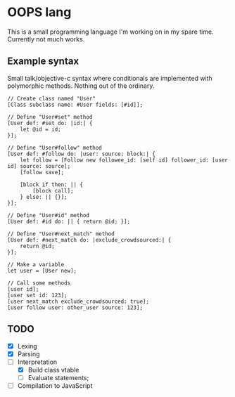 # OOPS lang

This is a small programming language I'm working on in my spare time. Currently not much works.

## Example syntax

Small talk/objective-c syntax where conditionals are implemented with polymorphic methods. Nothing out of the ordinary.

```
// Create class named "User"
[Class subclass name: #User fields: [#id]];

// Define "User#set" method
[User def: #set do: |id:| {
    let @id = id;
}];

// Define "User#follow" method
[User def: #follow do: |user: source: block:| {
    let follow = [Follow new followee_id: [self id] follower_id: [user id] source: source];
    [follow save];

    [block if then: || {
        [block call];
    } else: || {}];
}];

// Define "User#id" method
[User def: #id do: || { return @id; }];

// Define "User#next_match" method
[User def: #next_match do: |exclude_crowdsourced:| {
    return @id;
}];

// Make a variable
let user = [User new];

// Call some methods
[user id];
[user set id: 123];
[user next_match exclude_crowdsourced: true];
[user follow user: other_user source: 123];
```

## TODO

- [x] Lexing
- [x] Parsing
- [ ] Interpretation
    - [x] Build class vtable
    - [ ] Evaluate statements;
- [ ] Compilation to JavaScript
